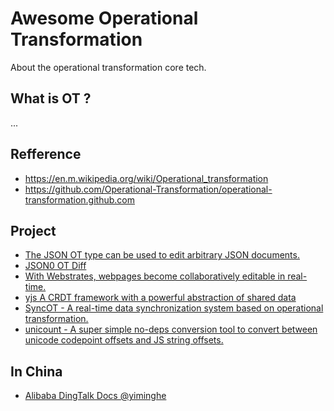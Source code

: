 # Awesome Operational Transformation

About the operational transformation core tech.

## What is OT ?

...

## Refference

- https://en.m.wikipedia.org/wiki/Operational_transformation
- https://github.com/Operational-Transformation/operational-transformation.github.com

## Project

- [The JSON OT type can be used to edit arbitrary JSON documents.](https://github.com/ottypes/json0)
- [JSON0 OT Diff](https://github.com/kbadk/json0-ot-diff)
- [With Webstrates, webpages become collaboratively editable in real-time.](https://github.com/Webstrates/Webstrates)
- [yjs A CRDT framework with a powerful abstraction of shared data](https://github.com/yjs/yjs)
- [SyncOT - A real-time data synchronization system based on operational transformation.](https://github.com/SyncOT/SyncOT)
- [unicount - A super simple no-deps conversion tool to convert between unicode codepoint offsets and JS string offsets.](https://github.com/josephg/unicount)

## In China

- [Alibaba DingTalk Docs @yiminghe](https://github.com/yiminghe)


